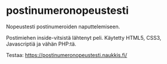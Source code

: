 # postinumeronopeustesti
Nopeustesti postinumeroiden naputtelemiseen.

Postimiehen inside-vitsistä lähtenyt peli. Käytetty HTML5, CSS3, Javascriptiä ja vähän PHP:tä.

Testaa:
https://postinumeronopeustesti.naukkis.fi/
